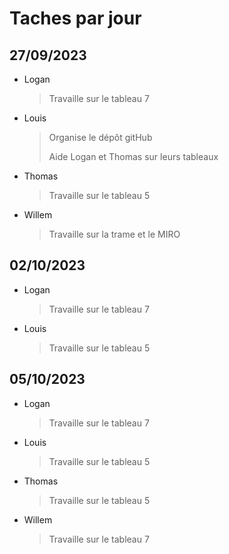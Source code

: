 # Taches par jour

## 27/09/2023
- Logan
    > Travaille sur le tableau 7
- Louis
    > Organise le dépôt gitHub
    >
    > Aide Logan et Thomas sur leurs tableaux
- Thomas
    > Travaille sur le tableau 5
- Willem
    > Travaille sur la trame et le MIRO

## 02/10/2023
- Logan
    > Travaille sur le tableau 7
- Louis
    > Travaille sur le tableau 5

## 05/10/2023
- Logan
    > Travaille sur le tableau 7
- Louis
    > Travaille sur le tableau 5
- Thomas
    > Travaille sur le tableau 5
- Willem
    > Travaille sur le tableau 7